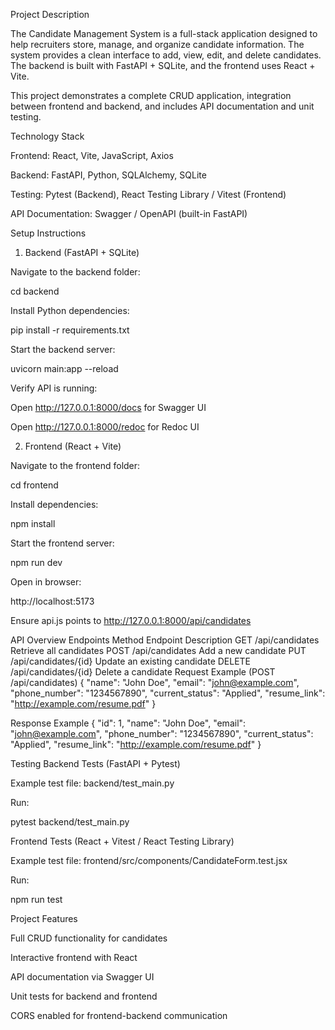 Project Description

The Candidate Management System is a full-stack application designed to help recruiters store, manage, and organize candidate information. The system provides a clean interface to add, view, edit, and delete candidates. The backend is built with FastAPI + SQLite, and the frontend uses React + Vite.

This project demonstrates a complete CRUD application, integration between frontend and backend, and includes API documentation and unit testing.

Technology Stack

Frontend: React, Vite, JavaScript, Axios

Backend: FastAPI, Python, SQLAlchemy, SQLite

Testing: Pytest (Backend), React Testing Library / Vitest (Frontend)

API Documentation: Swagger / OpenAPI (built-in FastAPI)

Setup Instructions
1. Backend (FastAPI + SQLite)

Navigate to the backend folder:

cd backend


Install Python dependencies:

pip install -r requirements.txt


Start the backend server:

uvicorn main:app --reload


Verify API is running:

Open http://127.0.0.1:8000/docs for Swagger UI

Open http://127.0.0.1:8000/redoc for Redoc UI

2. Frontend (React + Vite)

Navigate to the frontend folder:

cd frontend


Install dependencies:

npm install


Start the frontend server:

npm run dev


Open in browser:

http://localhost:5173


Ensure api.js points to http://127.0.0.1:8000/api/candidates

API Overview
Endpoints
Method	Endpoint	Description
GET	/api/candidates	Retrieve all candidates
POST	/api/candidates	Add a new candidate
PUT	/api/candidates/{id}	Update an existing candidate
DELETE	/api/candidates/{id}	Delete a candidate
Request Example (POST /api/candidates)
{
  "name": "John Doe",
  "email": "john@example.com",
  "phone_number": "1234567890",
  "current_status": "Applied",
  "resume_link": "http://example.com/resume.pdf"
}

Response Example
{
  "id": 1,
  "name": "John Doe",
  "email": "john@example.com",
  "phone_number": "1234567890",
  "current_status": "Applied",
  "resume_link": "http://example.com/resume.pdf"
}

Testing
Backend Tests (FastAPI + Pytest)

Example test file: backend/test_main.py

Run:

pytest backend/test_main.py

Frontend Tests (React + Vitest / React Testing Library)

Example test file: frontend/src/components/CandidateForm.test.jsx

Run:

npm run test

Project Features

Full CRUD functionality for candidates

Interactive frontend with React

API documentation via Swagger UI

Unit tests for backend and frontend

CORS enabled for frontend-backend communication